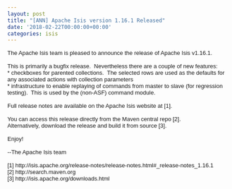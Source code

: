 ```yaml
---
layout: post
title: "[ANN] Apache Isis version 1.16.1 Released"
date: '2018-02-22T00:00:00+00:00'
categories: isis
---
```

<div style="font-family: sans-serif; font-size: small;">The Apache Isis team is pleased to announce the release of Apache Isis v1.16.1.</div> 
  <div style="font-family: sans-serif; font-size: small;"><br /></div> 
  <div style="font-family: sans-serif; font-size: small;">This is primarily a bugfix release.&nbsp; Nevertheless there are a couple of new features:</div> 
  <div style="font-family: sans-serif; font-size: small;">* checkboxes for parented collections.&nbsp; The selected rows are used as the defaults for any associated actions with collection parameters<br /></div> 
  <div style="font-family: sans-serif; font-size: small;">* infrastructure to enable replaying of commands from master to slave (for regression testing).&nbsp; This is used by the (non-ASF) command module.</div> 
  <div style="font-family: sans-serif; font-size: small;"><br /></div> 
  <div style="font-family: sans-serif; font-size: small;">Full release notes are available on the Apache Isis website at [1].</div> 
  <div style="font-family: sans-serif; font-size: small;"><br /></div> 
  <div style="font-family: sans-serif; font-size: small;">You can access this release directly from the Maven central repo [2].</div> 
  <div style="font-family: sans-serif; font-size: small;">Alternatively, download the release and build it from source [3].</div> 
  <div style="font-family: sans-serif; font-size: small;"><br /></div> 
  <div style="font-family: sans-serif; font-size: small;">Enjoy!</div> 
  <div style="font-family: sans-serif; font-size: small;"><br /></div> 
  <div style="font-family: sans-serif; font-size: small;">--The Apache Isis team</div> 
  <div style="font-family: sans-serif; font-size: small;"><br /></div> 
  <div style="font-family: sans-serif; font-size: small;">[1] http://isis.apache.org/release-notes/release-notes.html#_release-notes_1.16.1</div> 
  <div style="font-family: sans-serif; font-size: small;">[2] http://search.maven.org<br /></div> 
  <div style="font-family: sans-serif; font-size: small;">[3] http://isis.apache.org/downloads.html</div>
